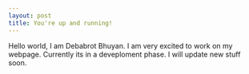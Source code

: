 ```yaml
---
layout: post
title: You're up and running!
---
```


Hello world, I am Debabrot Bhuyan. I am very excited to work on my webpage. Currently its in a deveploment phase. I will update new stuff soon. 
